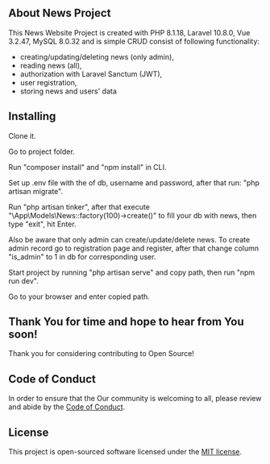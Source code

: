 

## About News Project

This News Website Project is created with PHP 8.1.18, Laravel 10.8.0, Vue 3.2.47, MySQL 8.0.32
and is simple CRUD consist of following functionality:
- creating/updating/deleting news (only admin),
- reading news (all),
- authorization with Laravel Sanctum (JWT),
- user registration,
- storing news and users' data


## Installing

Clone it.

Go to project folder.

Run "composer install" and "npm install" in CLI.

Set up .env file with the of db, username and password, after that run: "php artisan migrate".

Run "php artisan tinker", after that execute "\App\Models\News::factory(100)->create()" to fill your db with news, then type "exit", hit Enter.

Also be aware that only admin can create/update/delete news. To create admin record go to registration page and register, after that change column "is_admin" to 1 in db for corresponding user.

Start project by running "php artisan serve" and copy path, then run "npm run dev".

Go to your browser and enter copied path.

## Thank You for time and hope to hear from You soon!

Thank you for considering contributing to Open Source! 

## Code of Conduct

In order to ensure that the Our community is welcoming to all, please review and abide by the [Code of Conduct](https://laravel.com/docs/contributions#code-of-conduct).

## License

This project is open-sourced software licensed under the [MIT license](https://opensource.org/licenses/MIT).
